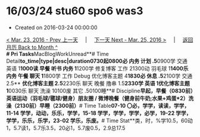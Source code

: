 # 16/03/24 stu60 spo6 was3

* Created on 2016-03-24 00:00:00

[&lt; Mar. 23, 2016 - Prev 上一天](d23.md)     \|     [下一天 Next - Mar. 25, 2016 &gt;](d25.md)     \|     [返回月历 Back to Month ^](index.md)   
**\# Pri Tasks**MacBlogWorkUnread**\# Time Detail**to\_time\|type\|desc\|duration0730起0800必 内务 计划 .5**0900学 交通 英语 1**1000读 早餐 听书 内务 1**1200学 修复博客 工作 21300动 羽毛球 1**1400乐 内务 午餐 聊天 1**1800学 工作 Debug 优化博客主题 4**1830必 休息 .5**2100学 交通 2.5** **优化博客主题 2.5**2230乐 聊天 晚餐 撸串 1.5**2330学 英语 1优化博客主题 1**0030乐 聊天 洗澡 10100废 其它 .50100睡**\# Discipline**早起，早餐（0830前）英语运动（羽毛球/毽球/健身）朋友圈 / 微博晚餐（健身前牛奶;水果+鸡蛋\*2）洗澡（2130前）早睡（2300前）**\# Time Table**07-10 〇必，学学，读读，学学，11-14 学学，动动，乐乐，学学，15-18 学学，学学，学学，必学，19-22 学学，学学，乐乐，乐学，23-02 学乐，乐废。**\# Time Stat**类，时，%学10.5，60动1，5.7读1，5.7乐3.5，20必1，5.7废0.5，2.9总17.5

